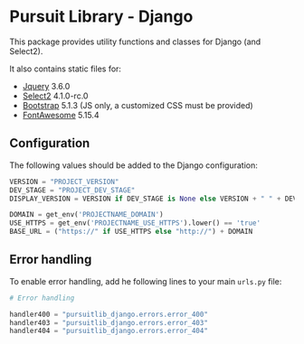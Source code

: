 # Pursuit Library - Django

This package provides utility functions and classes for Django (and Select2).

It also contains static files for:

- [Jquery](https://jquery.com/) 3.6.0
- [Select2](https://github.com/select2/select2) 4.1.0-rc.0
- [Bootstrap](https://getbootstrap.com/) 5.1.3 (JS only, a customized CSS must be provided)
- [FontAwesome](https://fontawesome.com/) 5.15.4

## Configuration

The following values should be added to the Django configuration:

```python
VERSION = "PROJECT_VERSION"
DEV_STAGE = "PROJECT_DEV_STAGE"
DISPLAY_VERSION = VERSION if DEV_STAGE is None else VERSION + " " + DEV_STAGE

DOMAIN = get_env('PROJECTNAME_DOMAIN')
USE_HTTPS = get_env('PROJECTNAME_USE_HTTPS').lower() == 'true'
BASE_URL = ("https://" if USE_HTTPS else "http://") + DOMAIN
```

## Error handling

To enable error handling, add he following lines to your main `urls.py` file:

```python
# Error handling

handler400 = "pursuitlib_django.errors.error_400"
handler403 = "pursuitlib_django.errors.error_403"
handler404 = "pursuitlib_django.errors.error_404"
```
